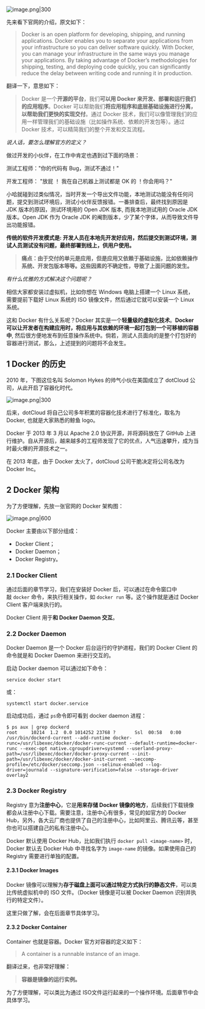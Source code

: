 
![image.png|300](https://my-obsidian-image.oss-cn-guangzhou.aliyuncs.com/2024/05/778b6b67ffc8a47b9e843af879c301a5.png)

先来看下官网的介绍，原文如下：

> Docker is an open platform for developing, shipping, and running applications. Docker enables you to separate your applications from your infrastructure so you can deliver software quickly. With Docker, you can manage your infrastructure in the same ways you manage your applications. By taking advantage of Docker’s methodologies for shipping, testing, and deploying code quickly, you can significantly reduce the delay between writing code and running it in production.

翻译一下，意思如下：

> Docker 是一个**开源的平台**，我们**可以用 Docker 来开发、部署和运行我们的应用程序**。Docker 可以帮助我们**将应用程序和底层基础设施进行分离，以帮助我们更快的实现交付**。通过 Docker 技术，我们可以像管理我们的应用一样管理我们的基础设施（比如操作系统、依赖的开发包等）。通过 Docker 技术，可以精简我们的整个开发和交互流程。

_说人话，要怎么理解官方的定义？_

做过开发的小伙伴，在工作中肯定也遇到过下面的场景：

测试工程师："你的代码有 Bug，测试不通过！"

开发工程师： "放屁 ！ 我在自己机器上测试都是 OK 的 ！你会用吗？"


小哈就碰到过类似情况，当时开发一个导出文件功能，本地测试功能没有任何问题，提交到测试环境后，测试小伙伴反馈报错。一番排查后，最终找到原因是 JDK 版本的原因，测试环境用的 Open JDK 版本, 而我本地测试用的 Oracle JDK 版本。Open JDK 作为 Oracle JDK 的阉割版本，少了某个字体，从而导致文件导出功能报错。

**传统的软件开发模式是: 开发人员在本地先开发好应用，然后提交到测试环境，测试人员测试没有问题，最终部署到线上，供用户使用。**

> **痛点：由于交付的单元是应用，但是应用又依赖于基础设施，比如依赖操作系统、开发包版本等等。这些因素的不确定性，导致了上面问题的发生。**

_有什么优雅的方式解决这个问题呢？_

相信大家都安装过虚拟机，比如你想在 Windows 电脑上搭建一个 Linux 系统，需要提前下载好 Linux 系统的 ISO 镜像文件，然后通过它就可以安装一个 Linux 系统。

这和 Docker 有什么关系呢？Docker 其实是一个**轻量级的虚拟化技术**。**Docker 可以让开发者在构建应用时，将应用与其依赖的环境一起打包到一个可移植的容器中**, 然后很方便地发布到任意操作系统中。倘若，测试人员面向的是整个打包好的容器进行测试，那么，上述提到的问题将不会发生。
## 1 Docker 的历史

2010 年，下图这位名叫 Solomon Hykes 的帅气小伙在美国成立了 dotCloud 公司，从此开启了容器化时代。

![image.png|300](https://my-obsidian-image.oss-cn-guangzhou.aliyuncs.com/2024/05/c63ac40329ab33834e23ae377b271367.png)


后来，dotCloud 将自己公司多年积累的容器化技术进行了标准化，取名为 Docker, 也就是大家熟悉的鲸鱼 logo。

Docker 于 2013 年 3 月以 Apache 2.0 协议开源，并将源码放在了 GitHub 上进行维护。自从开源后，越来越多的工程师发现了它的优点，人气迅速攀升，成为当时最火爆的开源技术之一。

在 2013 年底，由于 Docker 太火了，dotCloud 公司干脆决定将公司名改为 Docker Inc。

## 2 Docker 架构

为了方便理解，先放一张官网的 Docker 架构图：

![image.png|600](https://my-obsidian-image.oss-cn-guangzhou.aliyuncs.com/2024/05/29f5d7a68bc39c53d5083aa07eab8b09.png)

Docker 主要由以下部分组成：
- Docker Client；
- Docker Daemon；
- Docker Registry。

### 2.1 Docker Client

通过后面的章节学习，我们在安装好 Docker 后，可以通过在命令窗口中敲 `docker` 命令，来执行相关操作，如 `docker run` 等。这个操作就是通过 Docker Client 客户端来执行的。

Docker Client 用于**和 Docker Daemon 交互**。

### 2.2 Docker Daemon

Docker Daemon 是一个 Docker 后台运行的守护进程，我们的 Docker Client 的命令就是和 Docker Daemon 来进行交互的。

启动 Docker daemon 可以通过如下命令：
```shell
service docker start
```
或：
```shell
systemctl start docker.service
```

启动成功后，通过 `ps`命令即可看到 docker daemon 进程：
```shell
$ ps aux | grep dockerd
root     10214  1.2  0.0 1014252 23768 ?       Ssl  00:58   0:00 /usr/bin/dockerd-current --add-runtime docker-runc=/usr/libexec/docker/docker-runc-current --default-runtime=docker-runc --exec-opt native.cgroupdriver=systemd --userland-proxy-path=/usr/libexec/docker/docker-proxy-current --init-path=/usr/libexec/docker/docker-init-current --seccomp-profile=/etc/docker/seccomp.json --selinux-enabled --log-driver=journald --signature-verification=false --storage-driver overlay2
```

### 2.3 Docker Registry

Registry 意为**注册中心**，它是**用来存储 Docker 镜像的地方**，后续我们下载镜像都会从注册中心下载。需要注意，注册中心有很多，常见的如官方的 Docker Hub，另外，各大云厂商也提供了自己的注册中心，比如阿里云、腾讯云等，甚至你也可以搭建自己的私有注册中心。

Docker 默认使用 Docker Hub，比如我们执行 `docker pull <image-name>` 时，Docker 默认去 Docker Hub 中寻找名字为 `image-name` 的镜像。如果使用自己的 Registry 需要进行单独的配置。

#### 2.3.1 Docker Images

Docker 镜像可以理解为**存于磁盘上面可以通过特定方式执行的静态文件**，可以类比传统虚拟机中的 ISO 文件。（Docker 镜像是可以被 Docker Daemon 识别并执行的特定文件）。

这里只做了解，会在后面章节具体学习。

#### 2.3.2 Docker Container

Container 也就是容器。Docker 官方对容器的定义如下：

> A container is a runnable instance of an image.

翻译过来，也非常好理解：

> **容器是镜像的运行实例。**

为了方便理解，可以类比为通过 ISO文件运行起来的一个操作环境。后面章节中会具体学习。



